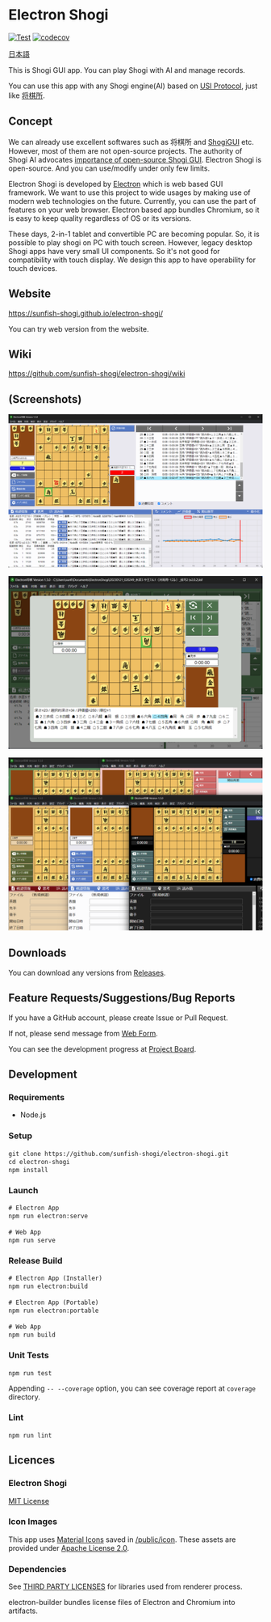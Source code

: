 # Electron Shogi

[![Test](https://github.com/sunfish-shogi/electron-shogi/actions/workflows/test.yml/badge.svg?branch=main&event=push)](https://github.com/sunfish-shogi/electron-shogi/actions/workflows/test.yml)
[![codecov](https://codecov.io/gh/sunfish-shogi/electron-shogi/branch/main/graph/badge.svg?token=TLSQXAIJFY)](https://codecov.io/gh/sunfish-shogi/electron-shogi)

[日本語](./README.md)

This is Shogi GUI app.
You can play Shogi with AI and manage records.

You can use this app with any Shogi engine(AI) based on [USI Protocol](http://shogidokoro.starfree.jp/usi.html), just like [将棋所](http://shogidokoro.starfree.jp/).

## Concept

We can already use excellent softwares such as 将棋所 and [ShogiGUI](http://shogigui.siganus.com/) etc.
However, most of them are not open-source projects.
The authority of Shogi AI advocates [importance of open-source Shogi GUI](https://yaneuraou.yaneu.com/2022/01/15/new-gui-for-shogi-is-needed-to-improve-the-usi-protocol/).
Electron Shogi is open-source. And you can use/modify under only few limits.

Electron Shogi is developed by [Electron](https://www.electronjs.org/) which is web based GUI framework.
We want to use this project to wide usages by making use of modern web technologies on the future.
Currently, you can use the part of features on your web browser.
Electron based app bundles Chromium, so it is easy to keep quality regardless of OS or its versions.

These days, 2-in-1 tablet and convertible PC are becoming popular.
So, it is possible to play shogi on PC with touch screen.
However, legacy desktop Shogi apps have very small UI components. So it's not good for compatibility with touch display.
We design this app to have operability for touch devices.

## Website

https://sunfish-shogi.github.io/electron-shogi/

You can try web version from the website.

## Wiki

https://github.com/sunfish-shogi/electron-shogi/wiki

## (Screenshots)

![Screenshot1](docs/screenshots/screenshot001.png)

![Screenshot2](docs/screenshots/screenshot002.png)

![Screenshot3](docs/screenshots/screenshot003.png)

## Downloads

You can download any versions from [Releases](https://github.com/sunfish-shogi/electron-shogi/releases).

## Feature Requests/Suggestions/Bug Reports

If you have a GitHub account, please create Issue or Pull Request.

If not, please send message from [Web Form](https://form.run/@sunfish-shogi-1650819491).

You can see the development progress at [Project Board](https://github.com/users/sunfish-shogi/projects/1/views/1).

## Development

### Requirements

- Node.js

### Setup

```
git clone https://github.com/sunfish-shogi/electron-shogi.git
cd electron-shogi
npm install
```

### Launch

```
# Electron App
npm run electron:serve

# Web App
npm run serve
```

### Release Build

```
# Electron App (Installer)
npm run electron:build

# Electron App (Portable)
npm run electron:portable

# Web App
npm run build
```

### Unit Tests

```
npm run test
```

Appending `-- --coverage` option, you can see coverage report at `coverage` directory.

### Lint

```
npm run lint
```

## Licences

### Electron Shogi

[MIT License](LICENSE)

### Icon Images

This app uses [Material Icons](https://google.github.io/material-design-icons/) saved in [/public/icon](https://github.com/sunfish-shogi/electron-shogi/tree/main/public/icon).
These assets are provided under [Apache License 2.0](https://www.apache.org/licenses/LICENSE-2.0.txt).

### Dependencies

See [THIRD PARTY LICENSES](https://sunfish-shogi.github.io/electron-shogi/third-party-licenses.html) for libraries used from renderer process.

electron-builder bundles license files of Electron and Chromium into artifacts.
